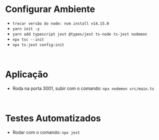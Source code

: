 # Configurar Ambiente

- ```trocar versão do node: nvm install v14.15.0```
- ```yarn init -y```
- ```yarn add typescript jest @types/jest ts-node ts-jest nodemon```
- ```npx tsc --init```
- ```npx ts-jest config:init```

<br>

# Aplicação

- Roda na porta 3001, subir com o comando: `npx nodemon src/main.ts`

<br>

# Testes Automatizados

- Rodar com o comando: `npx jest`